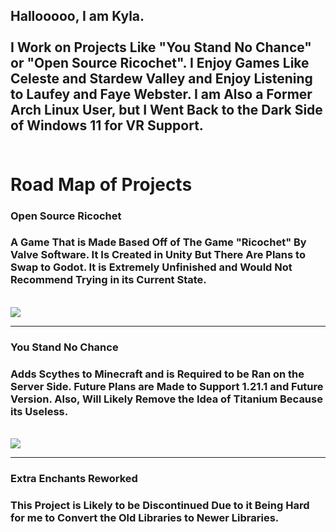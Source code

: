  ## Hallooooo, I am Kyla.<br><br>I Work on Projects Like "You Stand No Chance" or "Open Source Ricochet". I Enjoy Games Like Celeste and Stardew Valley and Enjoy Listening to Laufey and Faye Webster. I am Also a Former Arch Linux User, but I Went Back to the Dark Side of Windows 11 for VR Support.<br><br>

# Road Map of Projects
### Open Source Ricochet
### A Game That is Made Based Off of The Game "Ricochet" By Valve Software. It Is Created in Unity But There Are Plans to Swap to Godot. It is Extremely Unfinished and Would Not Recommend Trying in its Current State.
<br>
<img src="https://i.postimg.cc/MpmjGFJB/2024-03-23-09-48-59.gif"> 

---

### You Stand No Chance

### Adds Scythes to Minecraft and is Required to be Ran on the Server Side. Future Plans are Made to Support 1.21.1 and Future Version. Also, Will Likely Remove the Idea of Titanium Because its Useless.
<br>
<img src="https://i.ibb.co/Kz8SL03/637969657724955811.png"> 

---

### Extra Enchants Reworked

### This Project is Likely to be Discontinued Due to it Being Hard for me to Convert the Old Libraries to Newer Libraries.